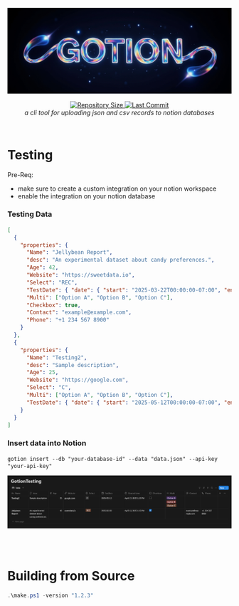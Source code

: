 ![](gotion_banner.png)

<!-- Shield Icons -->
<p align="center">
  <a href="https://github.com/HarmonicHemispheres/gotion">
    <img src="https://img.shields.io/github/repo-size/HarmonicHemispheres/gotion.svg" alt="Repository Size" />
  </a>
  <a href="https://github.com/HarmonicHemispheres/gotion/commits/main">
    <img src="https://img.shields.io/github/last-commit/HarmonicHemispheres/gotion.svg" alt="Last Commit" />
  </a>
  <br>
  <i>
a cli tool for uploading json and csv records to notion databases 
  </i>
</p>
<center>
</center>


<br>

# Testing

Pre-Req:
- make sure to create a custom integration on your notion workspace
- enable the integration on your notion database

### Testing Data
```json
[
  {
    "properties": {
      "Name": "Jellybean Report",
      "desc": "An experimental dataset about candy preferences.",
      "Age": 42,
      "Website": "https://sweetdata.io",
      "Select": "REC",
      "TestDate": { "date": { "start": "2025-03-22T00:00:00-07:00", "end": null } },
      "Multi": ["Option A", "Option B", "Option C"],
      "Checkbox": true,
      "Contact": "example@example.com",
      "Phone": "+1 234 567 8900"
    }
  },
  {
    "properties": {
      "Name": "Testing2",
      "desc": "Sample description",
      "Age": 25,
      "Website": "https://google.com",
      "Select": "C",
      "Multi": ["Option A", "Option B", "Option C"],
      "TestDate": { "date": { "start": "2025-05-12T00:00:00-07:00", "end": null } }
    }
  }
]
```
### Insert data into Notion


```
gotion insert --db "your-database-id" --data "data.json" --api-key "your-api-key"
```


![alt text](demo_1.png)


<br>
<br>

# Building from Source

```ps1
.\make.ps1 -version "1.2.3"
```
